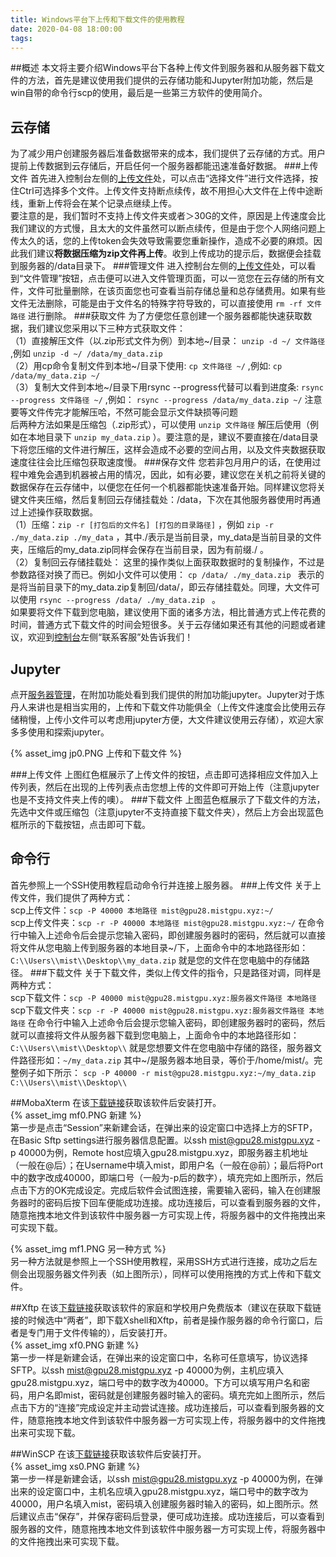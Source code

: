 ```yaml
---
title: Windows平台下上传和下载文件的使用教程
date: 2020-04-08 18:00:00
tags:
---
```

##概述
本文将主要介绍Windows平台下各种上传文件到服务器和从服务器下载文件的方法，首先是建议使用我们提供的云存储功能和Jupyter附加功能，然后是win自带的命令行scp的使用，最后是一些第三方软件的使用简介。

## 云存储
为了减少用户创建服务器后准备数据带来的成本，我们提供了云存储的方式。用户提前上传数据到云存储后，开启任何一个服务器都能迅速准备好数据。
###上传文件
首先进入控制台左侧的[上传文件](https://mistgpu.com/upload/)处，可以点击“选择文件”进行文件选择，按住Ctrl可选择多个文件。上传文件支持断点续传，故不用担心大文件在上传中途断线，重新上传将会在某个记录点继续上传。
</br>要注意的是，我们暂时不支持上传文件夹或者＞30G的文件，原因是上传速度会比我们建议的方式慢，且太大的文件虽然可以断点续传，但是由于您个人网络问题上传太久的话，您的上传token会失效导致需要您重新操作，造成不必要的麻烦。因此我们建议**将数据压缩为zip文件再上传**。收到上传成功的提示后，数据便会挂载到服务器的/data目录下。
###管理文件
进入控制台左侧的[上传文件](https://mistgpu.com/upload/)处，可以看到“文件管理”按钮，点击便可以进入文件管理页面，可以一览您在云存储的所有文件，文件可批量删除，在该页面您也可查看当前存储总量和总存储费用。如果有些文件无法删除，可能是由于文件名的特殊字符导致的，可以直接使用 `rm -rf 文件路径` 进行删除。
###获取文件
为了方便您任意创建一个服务器都能快速获取数据，我们建议您采用以下三种方式获取文件：
</br>（1）直接解压文件（以.zip形式文件为例）到本地~/目录： `unzip -d ~/ 文件路径`  ,例如  `unzip -d ~/ /data/my_data.zip`
</br>（2）用cp命令复制文件到本地~/目录下使用: `cp 文件路径 ~/` ,例如:  `cp /data/my_data.zip ~/`
</br>（3）复制大文件到本地~/目录下用rsync --progress代替可以看到进度条: `rsync --progress 文件路径 ~/`  ,例如：  `rsync --progress /data/my_data.zip ~/`  注意要等文件传完才能解压哈，不然可能会显示文件缺损等问题
</br>后两种方法如果是压缩包（.zip形式），可以使用  `unzip 文件路径`  解压后使用（例如在本地目录下  `unzip my_data.zip`  ）。要注意的是，建议不要直接在/data目录下将您压缩的文件进行解压，这样会造成不必要的空间占用，以及文件夹数据获取速度往往会比压缩包获取速度慢。
###保存文件
您若非包月用户的话，在使用过程中难免会遇到机器被占用的情况，因此，如有必要，建议您在关机之前将关键的数据保存在云存储中，以便您在任何一个机器都能快速准备开始。同样建议您将关键文件夹压缩，然后复制回云存储挂载处：/data，下次在其他服务器使用时再通过上述操作获取数据。
</br>（1）压缩：`zip -r [打包后的文件名] [打包的目录路径]`  ，例如 `zip -r ./my_data.zip ./my_data` ，其中./表示是当前目录，my_data是当前目录的文件夹，压缩后的my_data.zip同样会保存在当前目录，因为有前缀./  。
</br>（2）复制回云存储挂载处： 这里的操作类似上面获取数据时的复制操作，不过是参数路径对换了而已。例如小文件可以使用： `cp /data/ ./my_data.zip ` 表示的是将当前目录下的my_data.zip复制回/data/，即云存储挂载处。同理，大文件可以使用  `rsync --progress /data/ ./my_data.zip ` 。
</br>如果要将文件下载到您电脑，建议使用下面的诸多方法，相比普通方式上传花费的时间，普通方式下载文件的时间会短很多。关于云存储如果还有其他的问题或者建议，欢迎到[控制台](https://mistgpu.com/user/)左侧“联系客服”处告诉我们！

## Jupyter
点开[服务器管理](https://mistgpu.com/user/)，在附加功能处看到我们提供的附加功能jupyter。Jupyter对于炼丹人来讲也是相当实用的，上传和下载文件功能俱全（上传文件速度会比使用云存储稍慢，上传小文件可以考虑用jupyter方便，大文件建议使用云存储），欢迎大家多多使用和探索jupyter。

{% asset_img jp0.PNG 上传和下载文件 %}

###上传文件
上图红色框展示了上传文件的按钮，点击即可选择相应文件加入上传列表，然后在出现的上传列表点击您想上传的文件即可开始上传（注意jupyter也是不支持文件夹上传的噢）。
###下载文件
上图蓝色框展示了下载文件的方法，先选中文件或压缩包（注意jupyter不支持直接下载文件夹），然后上方会出现蓝色框所示的下载按钮，点击即可下载。

## 命令行
首先参照上一个SSH使用教程启动命令行并连接上服务器。
###上传文件
关于上传文件，我们提供了两种方式：
</br>scp上传文件：`scp -P 40000 本地路径 mist@gpu28.mistgpu.xyz:~/`
</br>scp上传文件夹：`scp -r -P 40000 本地路径 mist@gpu28.mistgpu.xyz:~/`
在命令行中输入上述命令后会提示您输入密码，即创建服务器时的密码，然后就可以直接将文件从您电脑上传到服务器的本地目录~/下，上面命令中的本地路径形如：`C:\\Users\\mist\\Desktop\\my_data.zip` 就是您的文件在您电脑中的存储路径。
###下载文件
关于下载文件，类似上传文件的指令，只是路径对调，同样是两种方式：
</br>scp下载文件：`scp -P 40000 mist@gpu28.mistgpu.xyz:服务器文件路径 本地路径`
</br>scp下载文件夹：`scp -r -P 40000 mist@gpu28.mistgpu.xyz:服务器文件路径 本地路径`
在命令行中输入上述命令后会提示您输入密码，即创建服务器时的密码，然后就可以直接将文件从服务器下载到您电脑上，上面命令中的本地路径形如：`C:\\Users\\mist\\Desktop\\` 就是您想要文件在您电脑中存储的路径，服务器文件路径形如：`~/my_data.zip`  其中~/是服务器本地目录，等价于/home/mist/。完整例子如下所示：
`scp -P 40000 -r mist@gpu28.mistgpu.xyz:~/my_data.zip C:\\Users\\mist\\Desktop\\ `  

##MobaXterm
在该[下载链接](https://mobaxterm.mobatek.net/download.html)获取该软件后安装打开。
</br>{% asset_img mf0.PNG 新建 %}
</br>第一步是点击“Session”来新建会话，在弹出来的设定窗口中选择上方的SFTP，在Basic Sftp settings进行服务器信息配置。以ssh mist@gpu28.mistgpu.xyz -p 40000为例，Remote host应填入gpu28.mistgpu.xyz，即服务器主机地址（一般在@后）；在Username中填入mist，即用户名（一般在@前）；最后将Port中的数字改成40000，即端口号（一般为-p后的数字），填充完如上图所示，然后点击下方的OK完成设定。完成后软件会试图连接，需要输入密码，输入在创建服务器时的密码后按下回车便能成功连接。成功连接后，可以查看到服务器的文件，随意拖拽本地文件到该软件中服务器一方可实现上传，将服务器中的文件拖拽出来可实现下载。

{% asset_img mf1.PNG 另一种方式 %}
</br>另一种方法就是参照上一个SSH使用教程，采用SSH方式进行连接，成功之后左侧会出现服务器文件列表（如上图所示），同样可以使用拖拽的方式上传和下载文件。

##Xftp
在该[下载链接](https://www.netsarang.com/zh/free-for-home-school/)获取该软件的家庭和学校用户免费版本（建议在获取下载链接的时候选中“两者”，即下载Xshell和Xftp，前者是操作服务器的命令行窗口，后者是专门用于文件传输的），后安装打开。
</br>{% asset_img xf0.PNG 新建 %}
</br>第一步一样是新建会话，在弹出来的设定窗口中，名称可任意填写，协议选择SFTP。以ssh mist@gpu28.mistgpu.xyz -p 40000为例，主机应填入gpu28.mistgpu.xyz，端口号中的数字改为40000。下方可以填写用户名和密码，用户名即mist，密码就是创建服务器时输入的密码。填充完如上图所示，然后点击下方的“连接”完成设定并主动尝试连接。成功连接后，可以查看到服务器的文件，随意拖拽本地文件到该软件中服务器一方可实现上传，将服务器中的文件拖拽出来可实现下载。

##WinSCP
在该[下载链接](https://winscp.net/eng/download.php)获取该软件后安装打开。
</br>{% asset_img xs0.PNG 新建 %}
</br>第一步一样是新建会话，以ssh mist@gpu28.mistgpu.xyz -p 40000为例，在弹出来的设定窗口中，主机名应填入gpu28.mistgpu.xyz，端口号中的数字改为40000，用户名填入mist，密码填入创建服务器时输入的密码，如上图所示。然后建议点击“保存”，并保存密码后登录，便可成功连接。成功连接后，可以查看到服务器的文件，随意拖拽本地文件到该软件中服务器一方可实现上传，将服务器中的文件拖拽出来可实现下载。